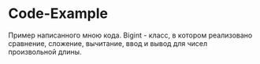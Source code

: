 # Code-Example
Пример написанного мною кода. Bigint - класс, в котором реализовано сравнение, сложение, вычитание, ввод и вывод для чисел произвольной длины.
